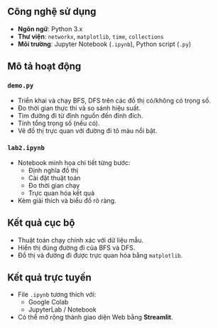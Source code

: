 
## Công nghệ sử dụng
- **Ngôn ngữ**: Python 3.x  
- **Thư viện**: `networkx`, `matplotlib`, `time`, `collections`  
- **Môi trường**: Jupyter Notebook (`.ipynb`), Python script (`.py`)

## Mô tả hoạt động
### `demo.py`
- Triển khai và chạy BFS, DFS trên các đồ thị có/không có trọng số.
- Đo thời gian thực thi và so sánh hiệu suất.
- Tìm đường đi từ đỉnh nguồn đến đỉnh đích.
- Tính tổng trọng số (nếu có).
- Vẽ đồ thị trực quan với đường đi tô màu nổi bật.

### `lab2.ipynb`
- Notebook minh họa chi tiết từng bước:
  - Định nghĩa đồ thị
  - Cài đặt thuật toán
  - Đo thời gian chạy
  - Trực quan hóa kết quả
- Kèm giải thích và biểu đồ rõ ràng.

## Kết quả cục bộ
- Thuật toán chạy chính xác với dữ liệu mẫu.
- Hiển thị đúng đường đi của BFS và DFS.
- Đồ thị và đường đi được trực quan hóa bằng `matplotlib`.

## Kết quả trực tuyến
- File `.ipynb` tương thích với:
  - Google Colab
  - JupyterLab / Notebook
- Có thể mở rộng thành giao diện Web bằng **Streamlit**.
